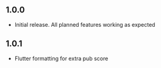 ## 1.0.0
* Initial release. All planned features working as expected
## 1.0.1
* Flutter formatting for extra pub score
